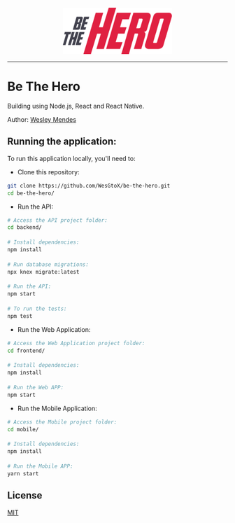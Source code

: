 <p align="center">
  <a href="https://github.com/WesGtoX/be-the-hero">
    <img src="frontend/src/assets/logo-be-the-hero.png" alt="Be The Hero" title="Be The Hero" width="250px">
  </a>
</p>

-----------------

# Be The Hero

Building using Node.js, React and React Native.

Author: [Wesley Mendes](https://github.com/WesGtoX)


## Running the application:

To run this application locally, you'll need to:

- Clone this repository:
```bash
git clone https://github.com/WesGtoX/be-the-hero.git
cd be-the-hero/
```

- Run the API:
```bash
# Access the API project folder:
cd backend/

# Install dependencies:
npm install

# Run database migrations:
npx knex migrate:latest

# Run the API:
npm start

# To run the tests:
npm test
```

- Run the Web Application:
```bash
# Access the Web Application project folder:
cd frontend/

# Install dependencies:
npm install

# Run the Web APP:
npm start
```

- Run the Mobile Application:
```bash
# Access the Mobile project folder:
cd mobile/

# Install dependencies:
npm install

# Run the Mobile APP:
yarn start
```

## License ##

[MIT](LICENSE)
